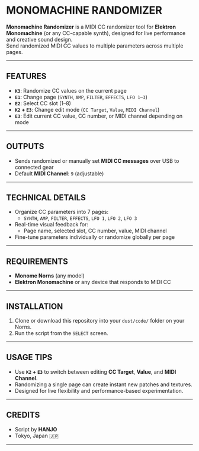 # **MONOMACHINE RANDOMIZER**

**Monomachine Randomizer** is a MIDI CC randomizer tool for **Elektron Monomachine** (or any CC-capable synth), designed for live performance and creative sound design.  
Send randomized MIDI CC values to multiple parameters across multiple pages.

---

## **FEATURES**

- **`K3`**: Randomize CC values on the current page
- **`E1`**: Change page (`SYNTH`, `AMP`, `FILTER`, `EFFECTS`, `LFO 1–3`)
- **`E2`**: Select CC slot (1–8)
- **`K2` + `E3`**: Change edit mode (`CC Target`, `Value`, `MIDI Channel`)
- **`E3`**: Edit current CC value, CC number, or MIDI channel depending on mode

---

## **OUTPUTS**

- Sends randomized or manually set **MIDI CC messages** over USB to connected gear
- Default **MIDI Channel**: `9` (adjustable)

---

## **TECHNICAL DETAILS**

- Organize CC parameters into 7 pages:
  - `SYNTH`, `AMP`, `FILTER`, `EFFECTS`, `LFO 1`, `LFO 2`, `LFO 3`
- Real-time visual feedback for:
  - Page name, selected slot, CC number, value, MIDI channel
- Fine-tune parameters individually or randomize globally per page

---

## **REQUIREMENTS**

- **Monome Norns** (any model)
- **Elektron Monomachine** or any device that responds to MIDI CC

---

## **INSTALLATION**

1. Clone or download this repository into your `dust/code/` folder on your Norns.
2. Run the script from the `SELECT` screen.

---

## **USAGE TIPS**

- Use **`K2` + `E3`** to switch between editing **CC Target**, **Value**, and **MIDI Channel**.
- Randomizing a single page can create instant new patches and textures.
- Designed for live flexibility and performance-based experimentation.

---

## **CREDITS**

- Script by **HANJO**  
- Tokyo, Japan 🇯🇵

---

